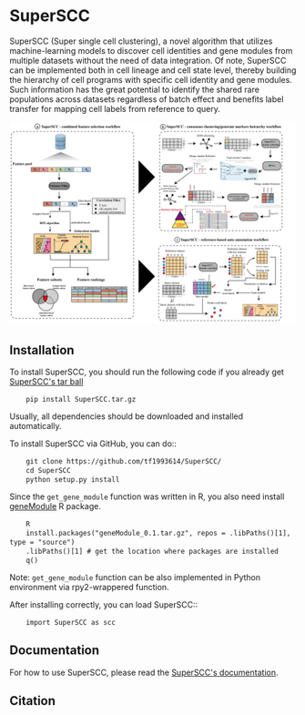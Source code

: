 # SuperSCC

SuperSCC (Super single cell clustering), a novel algorithm that utilizes machine-learning models to discover cell identities and gene modules from multiple datasets without the need of data integration. Of note, SuperSCC can be implemented both in cell lineage and cell state level, thereby building the hierarchy of cell programs with specific cell identity and gene modules. Such information has the great potential to identify the shared rare populations across datasets regardless of batch effect and benefits label transfer for mapping cell labels from reference to query. 

![img](https://github.com/tf1993614/SuperSCC/blob/main/img/workflow.png)

## Installation

To install SuperSCC, you should run the following code if you already get [SuperSCC's tar ball](https://github.com/tf1993614/SuperSCC/tree/main/dist)

        pip install SuperSCC.tar.gz

Usually, all dependencies should be downloaded and installed automatically. 

To install SuperSCC via GitHub, you can do::

        git clone https://github.com/tf1993614/SuperSCC/
        cd SuperSCC
        python setup.py install

Since the `get_gene_module` function was written in R, you also need install [geneModule](https://github.com/tf1993614/SuperSCC/tree/main/geneModule) R package.

        R
        install.packages("geneModule_0.1.tar.gz", repos = .libPaths()[1], type = "source")
        .libPaths()[1] # get the location where packages are installed
        q()

Note: `get_gene_module` function can be also implemented in Python environment via rpy2-wrappered function.

After installing correctly, you can load SuperSCC::

        import SuperSCC as scc

## Documentation

For how to use SuperSCC, please read the [SuperSCC's documentation](https://superscc.readthedocs.io/en/latest/index.html).

## Citation
